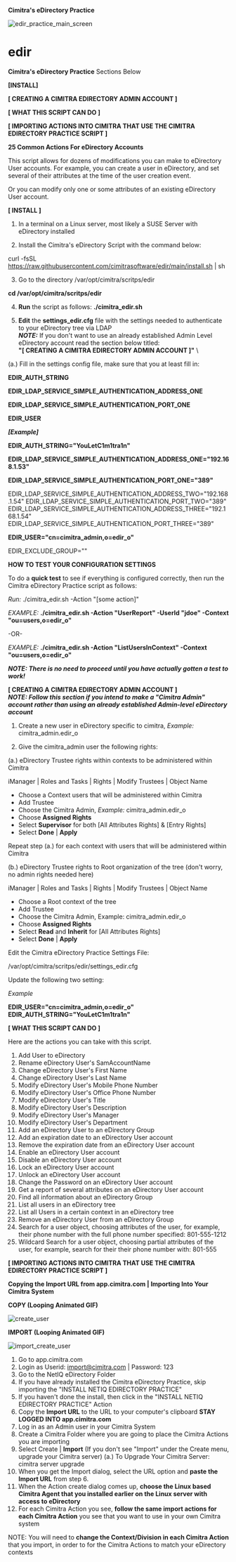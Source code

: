 **Cimitra's eDirectory Practice**

![edir_practice_main_screen](https://user-images.githubusercontent.com/55113746/123368617-5c1a1f00-d539-11eb-842e-4010b50c7bc3.JPG)
# edir
**Cimitra's eDirectory Practice**
Sections Below

**[INSTALL]**

**[ CREATING A CIMITRA EDIRECTORY ADMIN ACCOUNT ]**

**[ WHAT THIS SCRIPT CAN DO ]**

**[ IMPORTING ACTIONS INTO CIMITRA THAT USE THE CIMITRA EDIRECTORY PRACTICE SCRIPT ]**


**25 Common Actions For eDirectory Accounts**

This script allows for dozens of modifications you can make to eDirectory User accounts. For example, you can create a user in eDirectory, and set several of their attributes at the time of the user creation event.

Or you can modify only one or some attributes of an existing eDirectory User account.

**[ INSTALL ]**

1. In a terminal on a Linux server, most likely a SUSE Server with eDirectory installed

2. Install the Cimitra's eDirectory Script with the command below:

curl -fsSL https://raw.githubusercontent.com/cimitrasoftware/edir/main/install.sh | sh

3. Go to the directory /var/opt/cimitra/scritps/edir

**cd /var/opt/cimitra/scritps/edir**

4. **Run** the script as follows: **./cimitra_edir.sh**

5. **Edit** the **settings_edir.cfg** file with the settings needed to authenticate to your eDirectory tree via LDAP
\
***NOTE:*** If you don't want to use an already established Admin Level eDirectory account read the section below titled:  
**"[ CREATING A CIMITRA EDIRECTORY ADMIN ACCOUNT ]"**
\

(a.) Fill in the settings config file, make sure that you at least fill in:

**EDIR_AUTH_STRING**

**EDIR_LDAP_SERVICE_SIMPLE_AUTHENTICATION_ADDRESS_ONE** 

**EDIR_LDAP_SERVICE_SIMPLE_AUTHENTICATION_PORT_ONE**

**EDIR_USER**

***[Example]***

**EDIR_AUTH_STRING="YouLetC1m1tra1n"**

**EDIR_LDAP_SERVICE_SIMPLE_AUTHENTICATION_ADDRESS_ONE="192.168.1.53"**

**EDIR_LDAP_SERVICE_SIMPLE_AUTHENTICATION_PORT_ONE="389"**

EDIR_LDAP_SERVICE_SIMPLE_AUTHENTICATION_ADDRESS_TWO="192.168.1.54"
EDIR_LDAP_SERVICE_SIMPLE_AUTHENTICATION_PORT_TWO="389"
EDIR_LDAP_SERVICE_SIMPLE_AUTHENTICATION_ADDRESS_THREE="192.168.1.54"
EDIR_LDAP_SERVICE_SIMPLE_AUTHENTICATION_PORT_THREE="389"

**EDIR_USER="cn=cimitra_admin,o=edir_o"**

EDIR_EXCLUDE_GROUP=""

**HOW TO TEST YOUR CONFIGURATION SETTINGS**

To do a **quick test** to see if everything is configured correctly, then run the Cimitra eDirectory Practice script as follows: 

*Run:* ./cimitra_edir.sh -Action "[some action]"
  
*EXAMPLE:*  **./cimitra_edir.sh -Action "UserReport" -UserId "jdoe" -Context "ou=users,o=edir_o"**

-OR-

*EXAMPLE:*  **./cimitra_edir.sh -Action "ListUsersInContext" -Context "ou=users,o=edir_o"**

***NOTE: There is no need to proceed until you have actually gotten a test to work!***
  
**[ CREATING A CIMITRA EDIRECTORY ADMIN ACCOUNT ]**
\
***NOTE: Follow this section if you intend to make a "Cimitra Admin" account rather than using an already established Admin-level eDirectory account***

1. Create a new user in eDirectory specific to cimitra, *Example:* cimitra_admin.edir_o

2. Give the cimitra_admin user the following rights: 

(a.) eDirectory Trustee rights within contexts to be administered within Cimitra

iManager | Roles and Tasks | Rights | Modify Trustees | Object Name 

- Choose a Context users that will be administered within Cimitra
- Add Trustee
- Choose the Cimitra Admin, *Example:* cimitra_admin.edir_o
- Choose **Assigned Rights**
- Select **Supervisor** for both [All Attributes Rights] & [Entry Rights]
- Select **Done** | **Apply**

Repeat step (a.) for each context with users that will be administered within Cimitra

(b.) eDirectory Trustee rights to Root organization of the tree (don't worry, no admin rights needed here)

iManager | Roles and Tasks | Rights | Modify Trustees | Object Name 

- Choose a Root context of the tree
- Add Trustee
- Choose the Cimitra Admin, Example: cimitra_admin.edir_o
- Choose **Assigned Rights**
- Select **Read** and **Inherit** for [All Attributes Rights] 
- Select **Done** | **Apply**

Edit the Cimitra eDirectory Practice Settings File: 

/var/opt/cimitra/scritps/edir/settings_edir.cfg

Update the following two setting: 

*Example*

**EDIR_USER="cn=cimitra_admin,o=edir_o"**
**EDIR_AUTH_STRING="YouLetC1m1tra1n"**


**[ WHAT THIS SCRIPT CAN DO ]**

Here are the actions you can take with this script.

1. Add User to eDirectory
2. Rename eDirectory User's SamAccountName
3. Change eDirectory User's First Name
4. Change eDirectory User's Last Name
5. Modify eDirectory User's Mobile Phone Number
6. Modify eDirectory User's Office Phone Number
7. Modify eDirectory User's Title
8. Modify eDirectory User's Description
9. Modify eDirectory User's Manager
10. Modify eDirectory User's Department
11. Add an eDirectory User to an eDirectory Group
12. Add an expiration date to an eDirectory User account
13. Remove the expiration date from an eDirectory User account
14. Enable an eDirectory User account
15. Disable an eDirectory User account
16. Lock an eDirectory User account
17. Unlock an eDirectory User account
18. Change the Password on an eDirectory User account
19. Get a report of several attributes on an eDirectory User account
20. Find all information about an eDirectory Group
21. List all users in an eDirectory tree
22. List all Users in a certain context in an eDirectory tree
23. Remove an eDirectory User from an eDirectory Group
24. Search for a user object, choosing attributes of the user, for example, their phone number with the full phone number specified: 801-555-1212
25. Wildcard Search for a user object, choosing partial attributes of the user, for example, search for their their phone number with: 801-555
 
 
 **[ IMPORTING ACTIONS INTO CIMITRA THAT USE THE CIMITRA EDIRECTORY PRACTICE SCRIPT ]**
 
 **Copying the Import URL from app.cimitra.com | Importing Into Your Cimitra System**
 
 **COPY (Looping Animated GIF)**
 
![create_user](https://user-images.githubusercontent.com/55113746/123368943-fa0de980-d539-11eb-9ab5-0dd05d11d6da.gif)
 
 **IMPORT (Looping Animated GIF)**
 
![import_create_user](https://user-images.githubusercontent.com/55113746/123369537-2bd38000-d53b-11eb-8fb3-248cda30fd2b.gif)
 1. Go to app.cimitra.com
 2. Login as Userid: import@cimitra.com | Password: 123
 3. Go to the NetIQ eDirectory Folder
 4. If you have already installed the Cimitra eDirectory Practice, skip importing the "INSTALL NETIQ EDIRECTORY PRACTICE"
 5. If you haven't done the install, then click in the "INSTALL NETIQ EDIRECTORY PRACTICE" Action
 6. Copy the **Import URL** to the URL to your computer's clipboard **STAY LOGGED INTO app.cimitra.com**
 7. Log in as an Admin user in your Cimitra System
 8. Create a Cimitra Folder where you are going to place the Cimitra Actions you are importing
 9. Select Create | **Import** (If you don't see "Import" under the Create menu, upgrade your Cimitra server)
    (a.) To Upgrade Your Cimitra Server: cimitra server upgrade
 10. When you get the Import dialog, select the URL option and **paste the Import URL** from step 6.
 11. When the Action create dialog comes up, **choose the Linux based Cimitra Agent that you installed earlier on the Linux server with access to eDirectory**
 12. For each Cimitra Action you see, **follow the same import actions for each Cimitra Action** you see that you want to use in your own Cimitra system
 
 NOTE: You will need to **change the Context/Division in each Cimitra Action** that you import, in order to for the Cimitra Actions to match your eDirectory contexts

